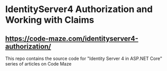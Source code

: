 # IdentityServer4 Authorization and Working with Claims
## https://code-maze.com/identityserver4-authorization/
This repo contains the source code for "Identity Server 4 in ASP.NET Core" series of articles on Code Maze
